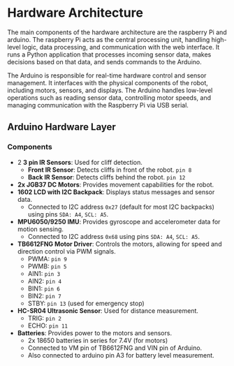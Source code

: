 # Hardware Architecture

The main components of the hardware architecture are the raspberry Pi and arduino.
The raspberry Pi acts as the central processing unit, handling high-level logic, data processing, and communication with the web interface. It runs a Python application that processes incoming sensor data, makes decisions based on that data, and sends commands to the Arduino.

The Arduino is responsible for real-time hardware control and sensor management. It interfaces with the physical components of the robot, including motors, sensors, and displays. The Arduino handles low-level operations such as reading sensor data, controlling motor speeds, and managing communication with the Raspberry Pi via USB serial.


## Arduino Hardware Layer

### Components
- 2 **3 pin IR Sensors**: Used for cliff detection. 
  - **Front IR Sensor**: Detects cliffs in front of the robot. `pin 8`
  - **Back IR Sensor**: Detects cliffs behind the robot. `pin 12`
- **2x JGB37 DC Motors**: Provides movement capabilities for the robot.
- **1602 LCD with I2C Backpack**: Displays status messages and sensor data.
  - Connected to I2C address `0x27` (default for most I2C backpacks) using pins `SDA: A4`, `SCL: A5`.
- **MPU6050/9250 IMU**: Provides gyroscope and accelerometer data for motion sensing.
  - Connected to I2C address `0x68` using pins `SDA: A4`, `SCL: A5`.
- **TB6612FNG Motor Driver**: Controls the motors, allowing for speed and direction control via PWM signals.
  - PWMA: `pin 9`
  - PWMB: `pin 5`
  - AIN1: `pin 3`
  - AIN2: `pin 4`
  - BIN1: `pin 6`
  - BIN2: `pin 7`
  - STBY: `pin 13` (used for emergency stop)
- **HC-SR04 Ultrasonic Sensor**: Used for distance measurement.
  - TRIG: `pin 2`
  - ECHO: `pin 11`
- **Batteries**: Provides power to the motors and sensors.
  - 2x 18650 batteries in series for 7.4V (for motors)
  - Connected to VM pin of TB6612FNG and VIN pin of Arduino.
  - Also connected to arduino pin A3 for battery level measurement.